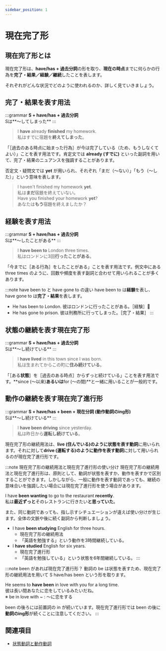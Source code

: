 ```yaml
---
sidebar_position: 1
---
```


# 現在完了形

## 現在完了形とは
現在完了形は、**have/has + 過去分詞**の形を取り、**現在の時点**までに何らかの行為を**完了・結果／経験／継続**したことを表します。

それぞれがどんな状況でどのように使われるのか、詳しく見ていきましょう。


## 完了・結果を表す用法

:::grammar
**S + have/has + 過去分詞**  
Sは**〜してしまった**
:::

> I **have** already **finished** my homework.   
> 私はすでに宿題を**終えてしまった**。


「［過去のある時点に始まった行為］が今は完了している（ため、もうしなくてよい）」ことを表す用法です。肯定文では **already (すでに)** といった副詞を用いて、完了・結果のニュアンスを強調することがあります。

否定文・疑問文では **yet** が用いられ、それぞれ「まだ（〜ない）」「もう（〜した）」という意味を表します。

> I haven't finished my homework **yet**.   
> 私は**まだ**宿題を終えていない。  
> Have you finished your homework **yet**?  
> あなたは**もう**宿題を終えましたか？


## 経験を表す用法
 
:::grammar
**S + have/has + 過去分詞**  
Sは**〜したことがある**
:::

> I **have been to** London three times.  
> 私はロンドンに3回**行ったことがある**。

「今までに［ある行為］をしたことがある」ことを表す用法です。例文中にある three times のように、回数や頻度を表す副詞と合わせて用いられることが多くあります。

:::note have been to と have gone to の違い
have been to は**経験**を表し、have gone to は**完了・結果**を表します。
 - He has been to London. 彼はロンドンに行ったことがある。［経験］
 - He has gone to prison. 彼は刑務所に行ってしまった。［完了・結果］
:::

## 状態の継続を表す現在完了形

:::grammar
**S + have/has + 過去分詞**  
Sは**〜し続けている**
:::

> I **have lived** in this town since I was born.   
> 私は生まれてからこの町に**住み続けている**。

「［ある**状態**］を［過去のある時点］からずっと続けている」ことを表す用法です。**since (〜以来)**あるいは**for (〜の間)**と一緒に用いることが一般的です。

## 動作の継続を表す現在完了進行形

:::grammar
**S + have/has + been + 現在分詞 (動作動詞のing形)**  
Sは**〜し続けている**
:::

> I **have been driving** since yesterday.   
> 私は昨日から**運転し続けている**。

現在完了形の継続用法は、**live (住んでいる)**のように**状態を表す動詞**に用いられます。それに対して**drive (運転する)**のように**動作を表す動詞**に対して用いられるのが現在完了進行形です。

:::note 現在完了形の継続用法と現在完了進行形の使い分け
現在完了形の継続用法と現在完了進行形は、原則として、動詞が状態を表すか、動作を表すかで区別することができます。しかしながら、一般に動作を表す動詞であっても、継続の意味合いを強調したい場合には現在完了進行形を使う場合があります。

I have **been wanting** to go to the restaurant **recently**.   
私は**最近ずっと**そのレストランに行きたい**と思っていた**。

また、同じ動詞であっても、指し示すシチュエーションが違えば使い分けが生じます。全体の文脈や後に続く副詞から判断しましょう。

- I have **been studying** English for three hours.   
  - 現在完了形の継続用法
  - 「英語を勉強する」という動作を3時間継続している。
- I **have studied** English for six years.  
  - 現在完了進行形
  - 「英語を勉強している」という状態を6年間継続している。
:::

:::note been があれば現在完了進行形？
動詞の be は状態を表すため、現在完了形の継続用法を用いて S have/has been という形を取ります。

He seems to **have been** in love with you for a long time.   
彼は長い間あなたに恋をしているみたいだね。  
※ be in love with ~ : 〜に恋をする

been の後ろには前置詞の in が続いています。現在完了進行形では been の後に**動詞のing形**が続くことに注意してください。
:::

## 関連項目
- [状態動詞と動作動詞](present-perfect)